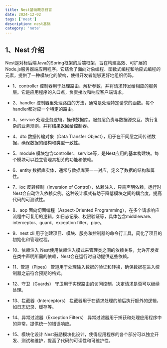 ```yaml
---
title: Nest基础概念扫盲
date: 2024-12-02
tags: ['nest']
description: nest基础
category: 'note'
---
```


## 1、Nest 介绍
Nest是对标后端Java的Spring框架的后端框架，旨在构建高效、可扩展的Node.js服务器端应用程序。它结合了面向对象编程、函数式编程和响应式编程的元素，提供了一种模块化的架构，使得开发者能够更好地组织代码。

- 1、controller
  控制器用于处理路由、解析参数，并将请求转发给相应的服务层。它是应用程序的入口点，负责接收和响应客户端请求。

- 2、handler
  控制器里处理路由的方法，通常是处理特定请求的函数。每个handler都对应一个特定的路由。

- 3、service
  处理业务逻辑，操作数据库。服务层负责与数据源交互，执行复杂的业务规则，并将结果返回给控制器。

- 4、dto
  数据传输对象（Data Transfer Object），用于在不同层之间传递数据，确保数据的结构和类型一致性。

- 5、module
  模块包含controller、service等，是Nest应用的基本构建块。每个模块可以独立管理其相关的功能和依赖。

- 6、entity
  数据库实体，通常与数据库表一一对应，定义了数据的结构和属性。

- 7、ioc
  反转控制（Inversion of Control），依赖注入，只需声明依赖，运行时Nest会自动注入依赖实例。这种设计模式有助于降低模块之间的耦合度，提高代码的可测试性。

- 8、aop
  面向切面编程（Aspect-Oriented Programming），在多个请求响应流程中可复用的逻辑，如日志记录、权限验证等，具体包含middleware、interceptor、guard、exception filter、pipe。

- 9、nest cli
  用于创建项目、模块、服务和控制器的命令行工具，简化了项目的初始化和管理过程。

- 10、依赖注入
  Nest使用依赖注入模式来管理类之间的依赖关系，允许开发者在类中声明所需的依赖，Nest会在运行时自动提供这些依赖。

- 11、管道（Pipes）
  管道用于处理输入数据的验证和转换，确保数据在进入控制器之前符合预期的格式。

- 12、守卫（Guards）
  守卫用于实现路由的访问控制，决定请求是否可以继续处理。

- 13、拦截器（Interceptors）
  拦截器用于在请求处理的前后执行额外的逻辑，如日志记录、缓存等。

- 14、异常过滤器（Exception Filters）
  异常过滤器用于捕获和处理应用程序中的异常，提供统一的错误响应。

- 15、模块化设计
  Nest鼓励模块化设计，使得应用程序的各个部分可以独立开发、测试和维护，提高了代码的可读性和可维护性。
